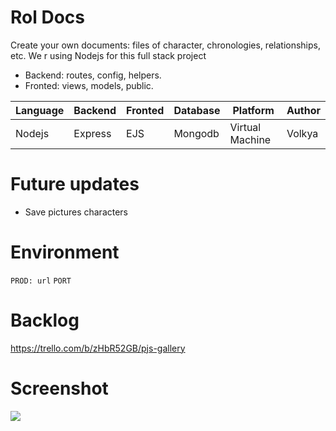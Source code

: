 # Rol Docs 

Create your own documents: files of character, chronologies, relationships, etc.
We r using Nodejs for this full stack project

- Backend: routes, config, helpers.
- Fronted: views, models, public.

| Language | Backend | Fronted | Database | Platform | Author |
| -------- | -------- |--------|--------|--------|--------|
| Nodejs | Express | EJS | Mongodb | Virtual Machine | Volkya |


# Future updates

- Save pictures characters

# Environment 
`PROD: url`
`PORT`

# Backlog

https://trello.com/b/zHbR52GB/pjs-gallery

# Screenshot

![](docs/rolDocs.png)
